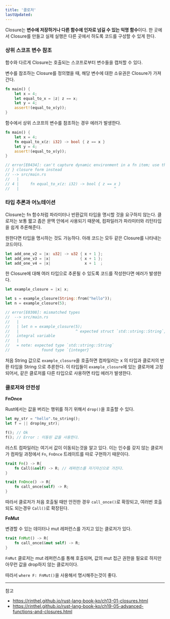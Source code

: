 ```yaml
---
title: '클로저'
lastUpdated: 
---
```

Closure는 **변수에 저장하거나 다른 함수에 인자로 넘길 수 있는 익명 함수**이다. 한 곳에서 Closure를 만들고 실제 실행은 다른 곳에서 하도록 코드를 구성할 수 있게 한다.

### 상위 스코프 변수 참조

함수와 다르게 Closure는 호출되는 스코프로부터 변수들을 캡처할 수 있다. 

변수를 참조하는 Closure를 정의했을 때, 해당 변수에 대한 소유권은 Closure가 가져간다.

```rust
fn main() {
    let x = 4;
    let equal_to_x = |z| z == x;
    let y = 4;
    assert!(equal_to_x(y));
}
```

함수에서 상위 스코프의 변수를 참조하는 경우 에러가 발생한다.

```rust
fn main() {
    let x = 4;
    fn equal_to_x(z: i32) -> bool { z == x }
    let y = 4;
    assert!(equal_to_x(y));
}

// error[E0434]: can't capture dynamic environment in a fn item; use the || { ...
// } closure form instead
// --> src/main.rs
//   |
// 4 |     fn equal_to_x(z: i32) -> bool { z == x }
//   |                                          ^
```

### 타입 추론과 어노테이션

Closure는 fn 함수처럼 파라미터나 반환값의 타입을 명시할 것을 요구하지 않는다. 클로저는 보통 짧고 좁은 문맥 안에서 사용되기 때문에, 컴파일러가 파라미터와 리턴타입을 쉽게 추론해준다.

원한다면 타입을 명시하는 것도 가능하다. 아래 코드는 모두 같은 Closure를 나타내는 코드이다.

```rust
let add_one_v2 = |x: u32| -> u32 { x + 1 };
let add_one_v3 = |x|             { x + 1 };
let add_one_v4 = |x|               x + 1  ;
```

한 Closure에 대해 여러 타입으로 추론될 수 있도록 코드를 작성한다면 에러가 발생한다.

```rust
let example_closure = |x| x;

let s = example_closure(String::from("hello"));
let n = example_closure(5);

// error[E0308]: mismatched types
//  --> src/main.rs
//   |
//   | let n = example_closure(5);
//   |                         ^ expected struct `std::string::String`, found
//   integral variable
//   |
//   = note: expected type `std::string::String`
//              found type `{integer}`
```

처음 String 값으로 `example_closure`을 호출하면 컴파일러는 x 의 타입과 클로저의 반환 타입을 String 으로 추론한다. 이 타입들이 `example_closure`에 있는 클로저에 고정되어서, 같은 클로저를 다른 타입으로 사용하면 타입 에러가 발생한다.

### 클로저와 안전성

**FnOnce**

Rust에서는 값을 버리는 행위를 하기 위해서 `drop()`을 호출할 수 있다.

```rust
let my_str = "hello".to_string();
let f = || drop(my_str);

f(); // Ok
f(); // Error : 이동된 값을 사용한다.
```

러스트 컴파일러는 여기서 값이 이동되는것을 알고 있다. 이는 인수를 갖지 않는 클로저가 컴파일 과정에서 `Fn`, `FnOnce` 트레이트를 따로 구현하기 때문이다.

```rust
trait Fn() -> R{
	fn Call(&self) -> R; // 레퍼런스를 자기자신으로 가진다.
}

trait FnOnce() -> R{
	fn call_once(self) -> R;
}
```

따라서 클로저가 처음 호출될 때만 안전한 경우 `call_once()`로 확장되고, 여러번 호출되도 되는경우 `Call()`로 확장된다.

**FnMut**

변경할 수 있는 데이터나 mut 레퍼런스를 가지고 있는 클로저가 있다.

```rust
trait FnMut() -> R{
	fn call_once(&mut self) -> R;
}
```

`FnMut` 클로저는 mut 레퍼런스를 통해 호출되며, 값의 mut 접근 권한을 필요로 하지만 아무런 값을 drop하지 않는 클로저이다.

따라서 `where F: FnMut()`을 사용해서 명시해주는것이 좋다.

---
참고
- https://rinthel.github.io/rust-lang-book-ko/ch13-01-closures.html
- https://rinthel.github.io/rust-lang-book-ko/ch19-05-advanced-functions-and-closures.html